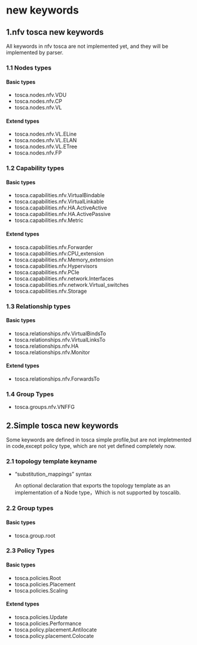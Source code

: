# new keywords #

## 1.nfv tosca new keywords ##
All keywords in nfv tosca are not implemented yet, and they will be implemented by parser.
### 1.1 Nodes types ###
#### Basic types ####
- tosca.nodes.nfv.VDU
- tosca.nodes.nfv.CP
- tosca.nodes.nfv.VL
#### Extend types ####
- tosca.nodes.nfv.VL.ELine
- tosca.nodes.nfv.VL.ELAN
- tosca.nodes.nfv.VL.ETree
- tosca.nodes.nfv.FP

### 1.2  Capability types ###
#### Basic types ####
-  tosca.capabilities.nfv.VirtualBindable
-  tosca.capabilities.nfv.VirtualLinkable
-  tosca.capabilities.nfv.HA.ActiveActive
-  tosca.capabilities.nfv.HA.ActivePassive
-  tosca.capabilities.nfv.Metric
#### Extend types ####
-  tosca.capabilities.nfv.Forwarder
-  tosca.capabilities.nfv.CPU_extension
-  tosca.capabilities.nfv.Memory_extension
-  tosca.capabilities.nfv.Hypervisors
-  tosca.capabilities.nfv.PCIe
-  tosca.capabilities.nfv.network.Interfaces
-  tosca.capabilities.nfv.network.Virtual_switches
-  tosca.capabilities.nfv.Storage

### 1.3 Relationship types ###
#### Basic types ####
- tosca.relationships.nfv.VirtualBindsTo
- tosca.relationships.nfv.VirtualLinksTo
- tosca.relationships.nfv.HA
- tosca.relationships.nfv.Monitor
#### Extend types ####
- tosca.relationships.nfv.ForwardsTo

### 1.4 Group Types
- tosca.groups.nfv.VNFFG

## 2.Simple tosca new keywords ##
Some keywords are defined in tosca simple profile,but are not impletmented in code,except policy type, which are not yet defined completely now.
### 2.1 topology template keyname ####
- “substitution_mappings” syntax

    An optional declaration that exports the topology template as an implementation of a Node type，Which is not supported by toscalib.

### 2.2 Group types ###
#### Basic types ####
-  tosca.group.root

### 2.3 Policy Types ###
#### Basic types ####
-  tosca.policies.Root
-  tosca.policies.Placement
-  tosca.policies.Scaling
#### Extend types ####
-  tosca.policies.Update
-  tosca.policies.Performance
-  tosca.policy.placement.Antilocate
-  tosca.policy.placement.Colocate
